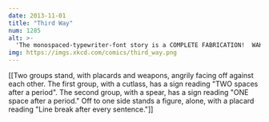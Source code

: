 ```yaml
---
date: 2013-11-01
title: "Third Way"
num: 1285
alt: >-
  'The monospaced-typewriter-font story is a COMPLETE FABRICATION!  WAKE UP, SHEEPLE' 'It doesn't matter! Studies support single spaces!' 'Those results weren't statistically significant!' 'Fine, you win. I'm using double spaces right now!' 'Are not!  We can all hear your stupid whitespace.'
img: https://imgs.xkcd.com/comics/third_way.png
---
```

[[Two groups stand, with placards and weapons, angrily facing off against each other. The first group, with a cutlass, has a sign reading "TWO spaces after a period". The second group, with a spear, has a sign reading "ONE space after a period." Off to one side stands a figure, alone, with a placard reading "Line break after every sentence."]]

